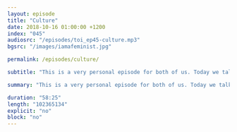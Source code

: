 ```yaml
---
layout: episode
title: "Culture"
date: 2018-10-16 01:00:00 +1200
index: "045"
audiosrc: "/episodes/toi_ep45-culture.mp3"
bgsrc: "/images/iamafeminist.jpg"

permalink: /episodes/culture/

subtitle: "This is a very personal episode for both of us. Today we talk about our own histories — childhood memories, experiences, and how the communities around which we grew up have shaped our own culture. We talk about how we relate to our parents, our families. How Sophia's time growing up in Lebanon shaped her view of the world and how she reacted to events like 9/11. How Serena's journey back to China wasn't quite what she had hoped for. But most of all, we find that these concepts of culture, community and home are things that we can build for ourselves. In this episode, we're a little more vulnerable than usual. We enjoyed it, and we hope you do too."

summary: "This is a very personal episode for both of us. Today we talk about our own histories — childhood memories, experiences, and how the communities around which we grew up have shaped our own culture. We talk about how we relate to our parents, our families. How Sophia's time growing up in Lebanon shaped her view of the world and how she reacted to events like 9/11. How Serena's journey back to China wasn't quite what she had hoped for. But most of all, we find that these concepts of culture, community and home are things that we can build for ourselves. In this episode, we're a little more vulnerable than usual. We enjoyed it, and we hope you do too."

duration: "58:25"
length: "102365134"
explicit: "no"
block: "no" 
---
```

